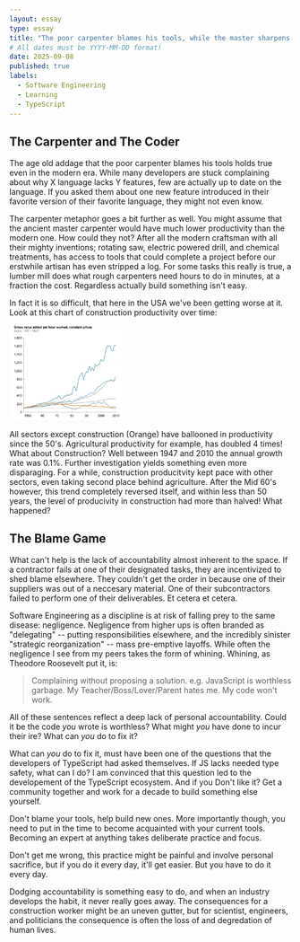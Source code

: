 ```yaml
---
layout: essay
type: essay
title: "The poor carpenter blames his tools, while the master sharpens his chisel"
# All dates must be YYYY-MM-DD format!
date: 2025-09-08
published: true
labels:
  - Software Engineering
  - Learning
  - TypeScript
---
```

## The Carpenter and The Coder
The age old addage that the poor carpenter blames his tools holds true even in the modern era. While many developers are stuck complaining about why X language lacks Y features, few are actually up to date on the language. If you asked them about one new feature introduced in their favorite version of their favorite language, they might not even know. 

The carpenter metaphor goes a bit further as well. You might assume that the ancient master carpenter would have much lower productivity than the modern one. How could they not? After all the modern craftsman with all their mighty inventions; rotating saw, electric powered drill, and chemical treatments, has access to tools that could complete a project before our erstwhile artisan has even stripped a log. For some tasks this really is true, a lumber mill does what rough carpenters need hours to do in minutes, at a fraction the cost. Regardless actually build something isn't easy.

In fact it is so difficult, that here in the USA we've been getting worse at it.  Look at this chart of construction productivity over time:

<img width="200px" class="rounded float-start pe-4" src="../img/badcarpenterbadtools/laborproductivtygraph.png">

All sectors except construction (Orange) have ballooned in productivity since the 50's. Agricultural productivity for example, has doubled 4 times! What about Construction? Well between 1947 and 2010 the annual growth rate was 0.1%. Further investigation yields something even more disparaging. For a while, construction producitvity kept pace with other sectors, even taking second place behind agriculture. After the Mid 60's however, this trend completely reversed itself, and within less than 50 years, the level of producivity in construction had more than halved! What happened?

## The Blame Game
What can't help is the lack of accountability almost inherent to the space. If a contractor fails at one of their designated tasks, they are incentivized to shed blame elsewhere. They couldn't get the order in because one of their suppliers was out of a neccesary material. One of their subcontractors failed to perform one of their deliverables. Et cetera et cetera. 

Software Engineering as a discipline is at risk of falling prey to the same disease: negligence. Negligence from higher ups is often branded as "delegating" -- putting responsibilities elsewhere, and the incredibly sinister "strategic reorganization" -- mass pre-emptive layoffs. While often the negligence I see from my peers takes the form of whining. Whining, as Theodore Roosevelt put it, is:

> Complaining without proposing a solution. e.g.
> JavaScript is worthless garbage.
> My Teacher/Boss/Lover/Parent hates me.
> My code won't work.

All of these sentences reflect a deep lack of personal accountability. Could it be the code *you* wrote is worthless? What might *you* have done to incur their ire? What can *you* do to fix it? 

What can *you* do to fix it, must have been one of the questions that the developers of TypeScript had asked themselves. If JS lacks needed type safety, what can I do? I am convinced that this question led to the developement of the TypeScript ecosystem. And if you Don't like it? Get a community together and work for a decade to build something else yourself. 

Don't blame your tools, help build new ones. More importantly though, you need to put in the time to become acquainted with your current tools. Becoming an expert at anything takes deliberate practice and focus.

Don't get me wrong, this practice might be painful and involve personal sacrifice, but if you do it every day, it'll get easier. But you have to do it every day.

Dodging accountability is something easy to do, and when an industry develops the habit, it never really goes away. The consequences for a construction worker might be an uneven gutter, but for scientist, engineers, and politicians the consequence is often the loss of and degredation of human lives. 